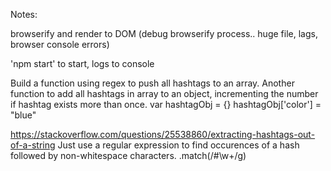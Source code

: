 Notes:

browserify and render to DOM (debug browserify process.. huge file, lags, browser console errors)

'npm start' to start, logs to console


Build a function using regex to push all hashtags to an array. Another function to add all hashtags in array to an object, incrementing the number if hashtag exists more than once.
var hashtagObj = {}
hashtagObj['color'] = "blue"

https://stackoverflow.com/questions/25538860/extracting-hashtags-out-of-a-string
Just use a regular expression to find occurences of a hash followed by non-whitespace characters.
.match(/#\w+/g)
